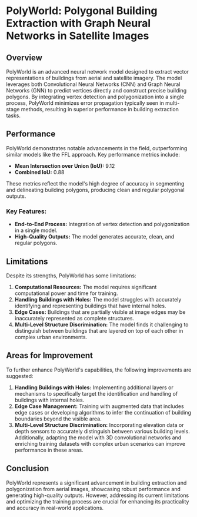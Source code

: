 # PolyWorld: Polygonal Building Extraction with Graph Neural Networks in Satellite Images

## Overview

PolyWorld is an advanced neural network model designed to extract vector representations of buildings from aerial and satellite imagery. The model leverages both Convolutional Neural Networks (CNN) and Graph Neural Networks (GNN) to predict vertices directly and construct precise building polygons. By integrating vertex detection and polygonization into a single process, PolyWorld minimizes error propagation typically seen in multi-stage methods, resulting in superior performance in building extraction tasks.

## Performance

PolyWorld demonstrates notable advancements in the field, outperforming similar models like the FFL approach. Key performance metrics include:

- **Mean Intersection over Union (IoU):** 9.12
- **Combined IoU:** 0.88

These metrics reflect the model's high degree of accuracy in segmenting and delineating building polygons, producing clean and regular polygonal outputs.

### Key Features:

- **End-to-End Process:** Integration of vertex detection and polygonization in a single model.
- **High-Quality Outputs:** The model generates accurate, clean, and regular polygons.

## Limitations

Despite its strengths, PolyWorld has some limitations:

1. **Computational Resources:** The model requires significant computational power and time for training.
2. **Handling Buildings with Holes:** The model struggles with accurately identifying and representing buildings that have internal holes.
3. **Edge Cases:** Buildings that are partially visible at image edges may be inaccurately represented as complete structures.
4. **Multi-Level Structure Discrimination:** The model finds it challenging to distinguish between buildings that are layered on top of each other in complex urban environments.

## Areas for Improvement

To further enhance PolyWorld's capabilities, the following improvements are suggested:

1. **Handling Buildings with Holes:** Implementing additional layers or mechanisms to specifically target the identification and handling of buildings with internal holes.
2. **Edge Case Management:** Training with augmented data that includes edge cases or developing algorithms to infer the continuation of building boundaries beyond the visible area.
3. **Multi-Level Structure Discrimination:** Incorporating elevation data or depth sensors to accurately distinguish between various building levels. Additionally, adapting the model with 3D convolutional networks and enriching training datasets with complex urban scenarios can improve performance in these areas.

## Conclusion

PolyWorld represents a significant advancement in building extraction and polygonization from aerial images, showcasing robust performance and generating high-quality outputs. However, addressing its current limitations and optimizing the training process are crucial for enhancing its practicality and accuracy in real-world applications.
